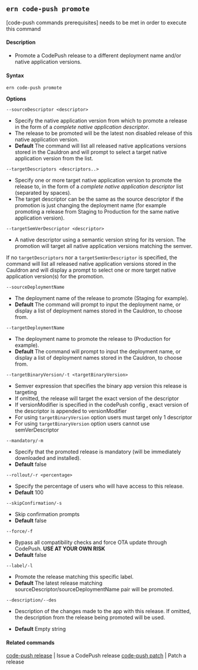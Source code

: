 ## `ern code-push promote`

[code-push commands prerequisites] needs to be met in order to execute this command

#### Description

* Promote a CodePush release to a different deployment name and/or native application versions.

#### Syntax

`ern code-push promote`  

**Options**  

`--sourceDescriptor <descriptor>`

* Specify the native application version from which to promote a release in the form of a *complete native application descriptor*.
* The release to be promoted will be the latest non disabled release of this native application version.
* **Default** The command will list all released native applications versions stored in the Cauldron and will prompt to select a target native application version from the list.

`--targetDescriptors <descriptors..>`

* Specify one or more target native application version to promote the release to, in the form of a *complete native application descriptor* list (separated by spaces).
* The target descriptor can be the same as the source descriptor if the promotion is just changing the deployment name (for example promoting a release from Staging to Production for the same native application version).

`--targetSemVerDescriptor <descriptor>`

* A native descriptor using a semantic version string for its version. The promotion will target all native application versions matching the semver.

If no `targetDescriptors` nor a `targetSemVerDescriptor` is specified, the command will list all released native application versions stored in the Cauldron and will display a prompt to select one or more target native application version(s) for the promotion.

`--sourceDeploymentName`

* The deployment name of the release to promote (Staging for example).
* **Default** The command will prompt to input the deployment name, or display a list of deployment names stored in the Cauldron, to choose from.

`--targetDeploymentName`

* The deployment name to promote the release to (Production for example).
* **Default** The command will prompt to input the deployment name, or display a list of deployment names stored in the Cauldron, to choose from.

`--targetBinaryVersion/-t <targetBinaryVersion>`
* Semver expression that specifies the binary app version this release is targeting
* If omitted, the release will target the exact version of the descriptor
* If versionModifier is specified in the codePush config , exact version of the descriptor is appended to versionModifier
* For using `targetBinaryVersion` option users must target only 1 descriptor
* For using `targetBinaryVersion` option users cannot use semVerDescriptor

`--mandatory/-m`

* Specify that the promoted release is mandatory (will be immediately downloaded and installed).
* **Default**  false

`--rollout/-r <percentage>`

* Specify the percentage of users who will have access to this release.
* **Default**  100

`--skipConfirmation/-s`

* Skip confirmation prompts
* **Default** false

`--force/-f`

* Bypass all compatibility checks and force OTA update through CodePush. **USE AT YOUR OWN RISK**
* **Default** false

`--label/-l`

* Promote the release matching this specific label. 
* **Default** The latest release matching sourceDescriptor/sourceDeploymentName pair will be promoted.

`--description/--des`

* Description of the changes made to the app with this release. If omitted, the description from the release being promoted will be used.
 
* **Default** Empty string

#### Related commands

[code-push release] | Issue a CodePush release 
[code-push patch] | Patch a release
 
[code-push release]: ./release.md
[code-push patch]: ./patch.md